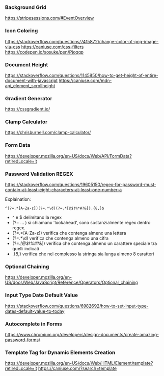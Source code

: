 
### Background Grid

https://stripesessions.com/#EventOverview


### Icon Coloring

https://stackoverflow.com/questions/7415872/change-color-of-png-image-via-css
https://caniuse.com/css-filters
https://codepen.io/sosuke/pen/Pjoqqp

### Document Height

https://stackoverflow.com/questions/1145850/how-to-get-height-of-entire-document-with-javascript
https://caniuse.com/mdn-api_element_scrollheight

### Gradient Generator

https://cssgradient.io/


### Clamp Calculator

https://chrisburnell.com/clamp-calculator/


### Form Data

https://developer.mozilla.org/en-US/docs/Web/API/FormData?retiredLocale=it


### Password Validation REGEX

https://stackoverflow.com/questions/19605150/regex-for-password-must-contain-at-least-eight-characters-at-least-one-number-a

Explaination: 

``` ^(?=.*[A-Za-z])(?=.*\d)(?=.*[@$!%*#?&]).{8,}$ ```

- ^ e $ delimitano la regex
- (?= ... ) si chiamano 'lookahead', sono sostanzialmente regex dentro regex.
- (?=.*[A-Za-z]) verifica che contenga almeno una lettera 
- (?=.*\d) verifica che contenga almeno una cifra
- (?=.*[@$!%*#?&]) verifica che contenga almeno un carattere speciale tra quelli indicati
- .{8,} verifica che nel complesso la stringa sia lunga almeno 8 caratteri


### Optional Chaining

https://developer.mozilla.org/en-US/docs/Web/JavaScript/Reference/Operators/Optional_chaining

### Input Type Date Default Value

https://stackoverflow.com/questions/6982692/how-to-set-input-type-dates-default-value-to-today

### Autocomplete in Forms

https://www.chromium.org/developers/design-documents/create-amazing-password-forms/

### Template Tag for Dynamic Elements Creation

https://developer.mozilla.org/en-US/docs/Web/HTML/Element/template?retiredLocale=it
https://caniuse.com/?search=template
